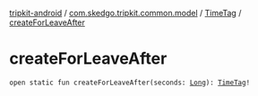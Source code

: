 [tripkit-android](../../index.md) / [com.skedgo.tripkit.common.model](../index.md) / [TimeTag](index.md) / [createForLeaveAfter](./create-for-leave-after.md)

# createForLeaveAfter

`open static fun createForLeaveAfter(seconds: `[`Long`](https://kotlinlang.org/api/latest/jvm/stdlib/kotlin/-long/index.html)`): `[`TimeTag`](index.md)`!`